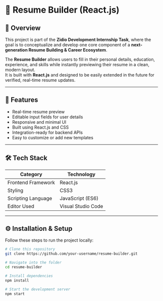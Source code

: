 # 🧩 Resume Builder (React.js)

## 🌟 Overview
This project is part of the **Zidio Development Internship Task**, where the goal is to conceptualize and develop one core component of a **next-generation Resume Building & Career Ecosystem**.  

The **Resume Builder** allows users to fill in their personal details, education, experience, and skills while instantly previewing their resume in a clean, modern layout.  
It is built with **React.js** and designed to be easily extended in the future for verified, real-time resume updates.

---

## 🚀 Features
- Real-time resume preview  
- Editable input fields for user details  
- Responsive and minimal UI  
- Built using React.js and CSS  
- Integration-ready for backend APIs  
- Easy to customize or add new templates  

---

## 🛠️ Tech Stack
| Category | Technology |
|-----------|-------------|
| Frontend Framework | React.js |
| Styling | CSS3 |
| Scripting Language | JavaScript (ES6) |
| Editor Used | Visual Studio Code |

---

## ⚙️ Installation & Setup

Follow these steps to run the project locally:

```bash
# Clone this repository
git clone https://github.com/your-username/resume-builder.git

# Navigate into the folder
cd resume-builder

# Install dependencies
npm install

# Start the development server
npm start
